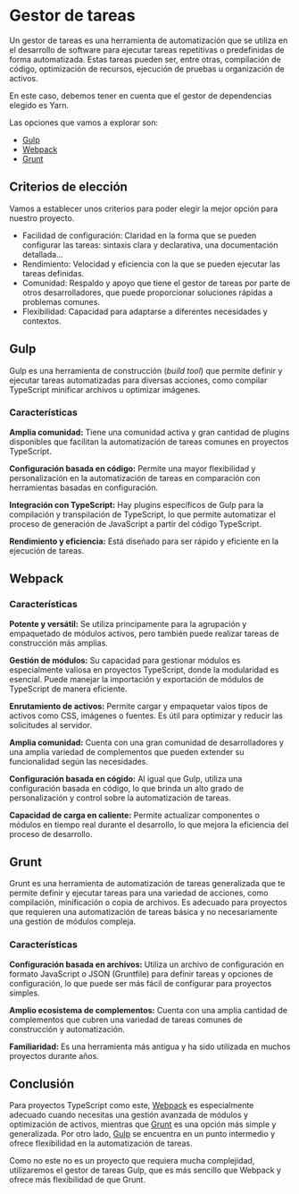 # Gestor de tareas
Un gestor de tareas es una herramienta de automatización que se utiliza en el
desarrollo de software para ejecutar tareas repetitivas o predefinidas de
forma automatizada. Estas tareas pueden ser, entre otras, compilación de
código, optimización de recursos, ejecución de pruebas u organización de
activos.

En este caso, debemos tener en cuenta que el gestor de dependencias elegido
es Yarn.

Las opciones que vamos a explorar son:
* [Gulp](#gulp)
* [Webpack](#webpack)
* [Grunt](#grunt)


## Criterios de elección
Vamos a establecer unos criterios para poder elegir la mejor opción para
nuestro proyecto.

* Facilidad de configuración: Claridad en la forma que se pueden configurar las
tareas: sintaxis clara y declarativa, una documentación detallada...
* Rendimiento: Velocidad y eficiencia con la que se pueden ejecutar las tareas
definidas.
* Comunidad: Respaldo y apoyo que tiene el gestor de tareas por parte de otros
desarrolladores, que puede proporcionar soluciones rápidas a problemas comunes.
* Flexibilidad: Capacidad para adaptarse a diferentes necesidades y contextos.


## Gulp
Gulp es una herramienta de construcción (_build tool_) que permite definir y
ejecutar tareas automatizadas para diversas acciones, como compilar TypeScript
minificar archivos u optimizar imágenes.

### Características
**Amplia comunidad:** Tiene una comunidad activa y gran cantidad de plugins
disponibles que facilitan la automatización de tareas comunes en proyectos
TypeScript.

**Configuración basada en código:** Permite una mayor flexibilidad y
personalización en la automatización de tareas en comparación con herramientas
basadas en configuración.

**Integración con TypeScript:** Hay plugins específicos de Gulp para la
compilación y transpilación de TypeScript, lo que permite automatizar el
proceso de generación de JavaScript a partir del código TypeScript.

**Rendimiento y eficiencia:** Está diseñado para ser rápido y eficiente en la
ejecución de tareas.

## Webpack
### Características
**Potente y versátil:** Se utiliza principamente para la agrupación y
empaquetado de módulos activos, pero también puede realizar tareas de
construcción más amplias.

**Gestión de módulos:** Su capacidad para gestionar módulos es especialmente
valiosa en proyectos TypeScript, donde la modularidad es esencial. Puede
manejar la importación y exportación de módulos de TypeScript de manera
eficiente.

**Enrutamiento de activos:** Permite cargar y empaquetar vaios tipos de activos
como CSS, imágenes o fuentes. Es útil para optimizar y reducir las solicitudes
al servidor.

**Amplia comunidad:** Cuenta con una gran comunidad de desarrolladores y una
amplia variedad de complementos que pueden extender su funcionalidad según
las necesidades.

**Configuración basada en cógido:** Al igual que Gulp, utiliza una
configuración basada en código, lo que brinda un alto grado de personalización
y control sobre la automatización de tareas.

**Capacidad de carga en caliente:** Permite actualizar componentes o módulos en
tiempo real durante el desarrollo, lo que mejora la eficiencia del proceso de
desarrollo.

## Grunt
Grunt es una herramienta de automatización de tareas generalizada que te
permite definir y ejecutar tareas para una variedad de acciones, como
compilación, minificación o copia de archivos. Es adecuado para proyectos que
requieren una automatización de tareas básica y no necesariamente una gestión
de módulos compleja.

### Características
**Configuración basada en archivos:** Utiliza un archivo de configuración en
formato JavaScript o JSON (Gruntfile) para definir tareas y opciones de
configuración, lo que puede ser más fácil de configurar para proyectos simples.

**Amplio ecosistema de complementos:** Cuenta con una amplia cantidad de
complementos que cubren una variedad de tareas comunes de construcción y
automatización.

**Familiaridad:** Es una herramienta más antigua y ha sido utilizada en muchos
proyectos durante años.

## Conclusión
Para proyectos TypeScript como este, [Webpack](#webpack) es especialmente
adecuado cuando necesitas una gestión avanzada de módulos y optimización de
activos, mientras que [Grunt](#grunt) es una opción más simple y generalizada.
Por otro lado, [Gulp](#gulp) se encuentra en un punto intermedio y ofrece
flexibilidad en la automatización de tareas.

Como no este no es un proyecto que requiera mucha complejidad, utilizaremos
el gestor de tareas Gulp, que es más sencillo que Webpack y ofrece más
flexibilidad de que Grunt.
